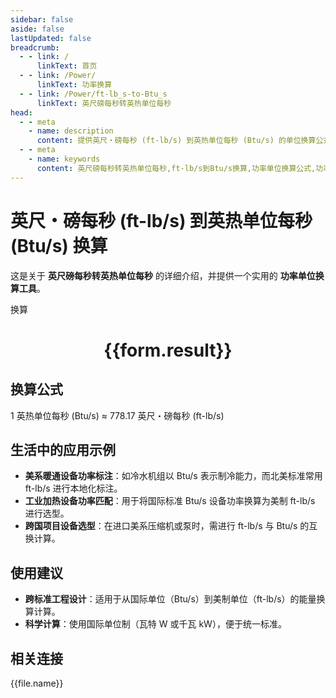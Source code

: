 ```yaml
---
sidebar: false
aside: false
lastUpdated: false
breadcrumb:
  - - link: /
      linkText: 首页
  - - link: /Power/
      linkText: 功率换算
  - - link: /Power/ft-lb_s-to-Btu_s
      linkText: 英尺磅每秒转英热单位每秒
head:
  - - meta
    - name: description
      content: 提供英尺・磅每秒 (ft-lb/s) 到英热单位每秒 (Btu/s) 的单位换算公式及实际应用场景。
  - - meta
    - name: keywords
      content: 英尺磅每秒转英热单位每秒,ft-lb/s到Btu/s换算,功率单位换算公式,功率单位换算工具,暖通与机械工程功率单位
---
```

# 英尺・磅每秒 (ft-lb/s) 到英热单位每秒 (Btu/s) 换算

这是关于 **英尺磅每秒转英热单位每秒** 的详细介绍，并提供一个实用的 **功率单位换算工具**。

<script setup>
import { onMounted,reactive,inject ,ref  } from 'vue'
import { NButton,NForm ,NFormItem,NInput,NInputNumber,NSelect,NCard,useMessage ,NGrid ,NGi } from 'naive-ui'
import { defineClientComponent } from 'vitepress'
import { Power } from '../../files';
const convert = inject('convert')
const options =  [
  { "label": "英尺・磅每秒 (ft-lb/s)","value": "ft-lb/s" },
  { "label": "英热单位每秒 (Btu/s)","value": "Btu/s" }
];
const formRef = ref(null);
const rules = {
  number:{
    required: true,
    type: 'number',
    trigger: "blur"
  },
  to:{
    required: true,
    trigger: "select"
  },
  from:{
    required: true,
    trigger: "select"
  }
}
const form = reactive({
  number:null,
  to:'',
  from:'',
  result:'',
  title:'英尺磅每秒转英热单位每秒',
})
const convertHandler = (e) => {
   e.preventDefault();
  formRef.value?.validate((errors)=>{
    if (!errors) {
      form.result = `${form.number}${form.from} = ${convert(form.number).from(form.from).to(form.to)}${form.to}`
    }
  })
}
</script>

<n-form size="large" :model="form" ref='formRef' :rules="rules">
  <n-form-item label="数值"  path="number">
    <n-input-number size="large" style="width:100%" :min="0" v-model:value="form.number"   placeholder="请输入要换算的数值" />
  </n-form-item>
  <n-form-item label="从" path="from">
    <n-select  size="large" :options="options" v-model:value="form.from" placeholder="请选择原始单位" />
  </n-form-item>
  <n-form-item label="到" path="to">
    <n-select  size="large" :options="options" v-model:value="form.to" placeholder="请选择换算单位" />
  </n-form-item>
  <n-form-item>
    <n-button type="primary" style="width:100%" @click="convertHandler">换算</n-button>
  </n-form-item>
</n-form>
<n-card  embedded :bordered="false" hoverable>
  <div  style="text-align:center">
    <h1>{{form.result}}</h1>
  </div>
</n-card>

## 换算公式

1 英热单位每秒 (Btu/s) ≈ 778.17 英尺・磅每秒 (ft-lb/s)

## 生活中的应用示例

- **美系暖通设备功率标注**：如冷水机组以 Btu/s 表示制冷能力，而北美标准常用 ft-lb/s 进行本地化标注。
- **工业加热设备功率匹配**：用于将国际标准 Btu/s 设备功率换算为美制 ft-lb/s 进行选型。
- **跨国项目设备选型**：在进口美系压缩机或泵时，需进行 ft-lb/s 与 Btu/s 的互换计算。

## 使用建议

- **跨标准工程设计**：适用于从国际单位（Btu/s）到美制单位（ft-lb/s）的能量换算计算。
- **科学计算**：使用国际单位制（瓦特 W 或千瓦 kW），便于统一标准。

## 相关连接
<n-grid x-gap="12" :cols="3">
  <n-gi v-for="(file,index) in Power" :key="index">
    <n-button
      text
      tag="a"
      :href="file.path"
      type="primary"
    >
      {{file.name}}
    </n-button>
  </n-gi>
</n-grid>